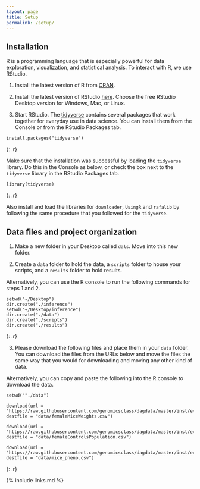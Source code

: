 ```yaml
---
layout: page
title: Setup
permalink: /setup/
---
```

## Installation

R is a programming language that is especially powerful for data exploration, visualization, and statistical analysis. To interact with R, we use RStudio. 

1. Install the latest version of R from [CRAN](https://cran.r-project.org/).

2. Install the latest version of RStudio [here](https://www.rstudio.com/products/rstudio/download/). Choose the free RStudio Desktop version for Windows, Mac, or Linux. 

3. Start RStudio. The [tidyverse](https://www.tidyverse.org/) contains several packages that work together for everyday use in data science. You can install them from the Console or from the RStudio Packages tab.

~~~
install.packages("tidyverse")
~~~
{: .r}

Make sure that the installation was successful by loading the `tidyverse` library. Do this in the Console as below, or check the box next to the `tidyverse` library in the RStudio Packages tab.

~~~
library(tidyverse)
~~~
{: .r}

Also install and load the libraries for `downloader`, `UsingR` and `rafalib` by following the same procedure that you followed for the `tidyverse`.

## Data files and project organization

1. Make a new folder in your Desktop called `dals`. Move into this new folder.

2. Create  a `data` folder to hold the data, a `scripts` folder to house your scripts, and a `results` folder to hold results. 

Alternatively, you can use the R console to run the following commands for steps 1 and 2.

~~~
setwd("~/Desktop")
dir.create("./inference")
setwd("~/Desktop/inference")
dir.create("./data")
dir.create("./scripts")
dir.create("./results")
~~~
{: .r}


3. Please download the following files and place them in your `data` folder. You can download the files from the URLs below and move the files the same way that you would for downloading and moving any other kind of data.


Alternatively, you can copy and paste the following into the R console to download the data.
~~~
setwd(""./data")

download(url = "https://raw.githubusercontent.com/genomicsclass/dagdata/master/inst/extdata/femaleMiceWeights.csv", destfile = "data/femaleMiceWeights.csv")

download(url = "https://raw.githubusercontent.com/genomicsclass/dagdata/master/inst/extdata/femaleControlsPopulation.csv", destfile = "data/femaleControlsPopulation.csv")
 
download(url = "https://raw.githubusercontent.com/genomicsclass/dagdata/master/inst/extdata/mice_pheno.csv", destfile = "data/mice_pheno.csv")
~~~
{: .r}


{% include links.md %}
